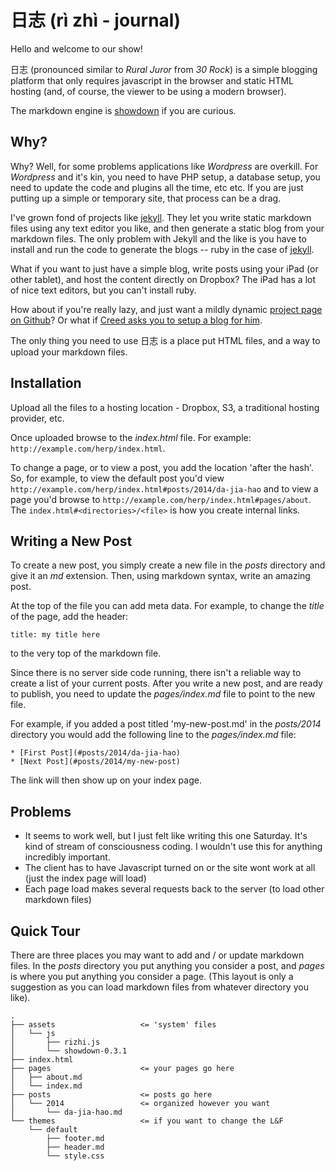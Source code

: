 # 日志 (rì zhì - journal)

Hello and welcome to our show!

日志 (pronounced similar to _Rural Juror_ from _30 Rock_) is a simple blogging platform that only requires javascript in the browser and static HTML hosting (and, of course, the viewer to be using a modern browser).

The markdown engine is [showdown][] if you are curious.

## Why?

Why?  Well, for some problems applications like _Wordpress_ are overkill.  For _Wordpress_ and it's kin, you need to have PHP setup, a database setup, you need to update the code and plugins all the time, etc etc.   If you are just putting up a simple or temporary site, that process can be a drag.

I've grown fond of projects like [jekyll][].  They let you write static markdown files using any text editor you like, and then generate a static blog from your markdown files.  The only problem with Jekyll and the like is you have to install and run the code to generate the blogs -- ruby in the case of [jekyll][].

What if you want to just have a simple blog, write posts using your iPad (or other tablet), and host the content directly on Dropbox?   The iPad has a lot of nice text editors, but you can't install ruby.

How about if you're really lazy, and just want a mildly dynamic [project page on Github](https://pages.github.com)?  Or what if [Creed asks you to setup a blog for him](https://www.youtube.com/watch?v=E9VA8ph5f8o).

The only thing you need to use 日志 is a place put HTML files, and a way to upload your markdown files.

## Installation

Upload all the files to a hosting location - Dropbox, S3, a traditional hosting provider, etc.

Once uploaded browse to the _index.html_ file.  For example: `http://example.com/herp/index.html`.

To change a page, or to view a post, you add the location 'after the hash'.  So, for example, to view the default post you'd view `http://example.com/herp/index.html#posts/2014/da-jia-hao` and to view a page you'd browse to `http://example.com/herp/index.html#pages/about`.  The `index.html#<directories>/<file>` is how you create internal links.

## Writing a New Post

To create a new post, you simply create a new file in the _posts_ directory and give it an _md_ extension.  Then, using markdown syntax, write an amazing post.

At the top of the file you can add meta data.  For example, to change the _title_ of the page, add the header:

    title: my title here

to the very top of the markdown file.

Since there is no server side code running, there isn't a reliable way to create a list of your current posts.  After you write a new post, and are ready to publish, you need to update the _pages/index.md_ file to point to the new file.  

For example, if you added a post titled 'my-new-post.md' in the _posts/2014_ directory you would add the following line to the _pages/index.md_ file:

    * [First Post](#posts/2014/da-jia-hao)
	* [Next Post](#posts/2014/my-new-post)

The link will then show up on your index page.

## Problems

* It seems to work well, but I just felt like writing this one Saturday.  It's kind of stream of consciousness coding.  I wouldn't use this for anything incredibly important.
* The client has to have Javascript turned on or the site wont work at all (just the index page will load)
* Each page load makes several requests back to the server (to load other markdown files)

## Quick Tour

There are three places you may want to add and / or update markdown files.  In the _posts_ directory you put anything you consider a post, and _pages_ is where you put anything you consider a page.  (This layout is only a suggestion as you can load markdown files from whatever directory you like).

    .
    ├── assets                   <= 'system' files
    │   └── js
    │       ├── rizhi.js
    │       └── showdown-0.3.1
    ├── index.html
    ├── pages                    <= your pages go here
    │   ├── about.md
    │   └── index.md
    ├── posts                    <= posts go here
    │   └── 2014                 <= organized however you want
    │       └── da-jia-hao.md
    └── themes                   <= if you want to change the L&F
        └── default
            ├── footer.md
            ├── header.md
            └── style.css


[jekyll]: http://jekyllrb.com
[showdown]: https://github.com/coreyti/showdown